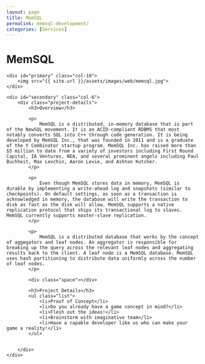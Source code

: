 ```yaml
---
layout: page
title: MemSQL
permalink: memsql-development/
categories: [Services]
---
```


<div class="page-header">
	<h1 class="page-title">MemSQL</h1>
</div>

<div id="main" class="row">
		
	<div id="primary" class="col-10">	
		<img src="{{ site.url }}/assets/images/web/memsql.jpg">
	</div>
			      		
	<div id="secondary" class="col-6">  			
		<div class="project-details">
			<h3>Overview</h3>

			<p>
				MemSQL is a distributed, in-memory database that is part of the NewSQL movement. It is an ACID-compliant RDBMS that most notably converts SQL into C++ through code generation. It is being developed by MemSQL Inc., that was founded in 2011 and is a graduate of the Y Combinator startup program. MemSQL Inc. has raised more than $5 million to date from a variety of investors including First Round Capital, IA Ventures, NEA, and several prominent angels including Paul Buchheit, Max Levchin, Aaron Levie, and Ashton Kutcher.
			</p>
				      			
			<p>
				Even though MemSQL stores data in memory, MemSQL is durable by implementing a write-ahead log and snapshots (similar to checkpoints). On default settings, as soon as a transaction is acknowledged in memory, the database will write the transaction to disk as fast as the disk will allow. MemSQL supports a native replication protocol that ships its transactional log to slaves. MemSQL currently supports master-slave replication.
			</p>
				      			
			<p>
				MemSQL is a distributed database that works by the concept of aggegators and leaf nodes. An aggregator is responsible for breaking up the query across the relevant leaf nodes and aggregating results back to the client. A leaf node is a MemSQL database. MemSQL uses hash partitioning to distribute data uniformly across the number of leaf nodes.
			</p>
				      			
			<div class="space"></div>
				      			
  			<h3>Project Details</h3>
  			<ul class="list">
  				<li>Proof of Concept</li> 
				<li>Do you already have a game concept in mind?</li> 
				<li>Flesh out the ideas!</li> 
				<li>Brainstorm with imaginative team</li> 
				<li>Have a capable developer like us who can make your game a reality!</li> 
  			</ul>
				      			
				      			
		</div>	      			
	</div>
</div>